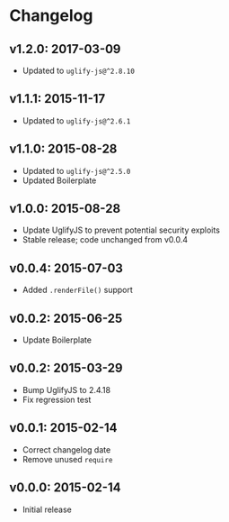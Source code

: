 # Changelog

## v1.2.0: 2017-03-09

- Updated to `uglify-js@^2.8.10`

## v1.1.1: 2015-11-17

- Updated to `uglify-js@^2.6.1`

## v1.1.0: 2015-08-28

- Updated to `uglify-js@^2.5.0`
- Updated Boilerplate

## v1.0.0: 2015-08-28

- Update UglifyJS to prevent potential security exploits
- Stable release; code unchanged from v0.0.4

## v0.0.4: 2015-07-03

- Added `.renderFile()` support

## v0.0.2: 2015-06-25

- Update Boilerplate

## v0.0.2: 2015-03-29

- Bump UglifyJS to 2.4.18
- Fix regression test

## v0.0.1: 2015-02-14

- Correct changelog date
- Remove unused `require`

## v0.0.0: 2015-02-14

- Initial release
